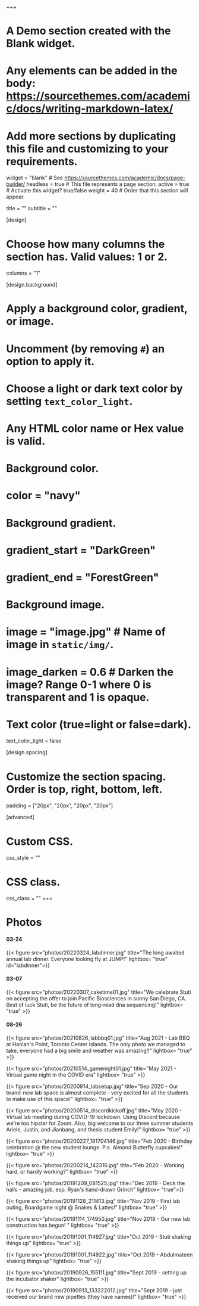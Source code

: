 +++
# A Demo section created with the Blank widget.
# Any elements can be added in the body: https://sourcethemes.com/academic/docs/writing-markdown-latex/
# Add more sections by duplicating this file and customizing to your requirements.

widget = "blank"  # See https://sourcethemes.com/academic/docs/page-builder/
headless = true  # This file represents a page section.
active = true  # Activate this widget? true/false
weight = 40  # Order that this section will appear.

title = ""
subtitle = ""

[design]
  # Choose how many columns the section has. Valid values: 1 or 2.
  columns = "1"

[design.background]
  # Apply a background color, gradient, or image.
  #   Uncomment (by removing `#`) an option to apply it.
  #   Choose a light or dark text color by setting `text_color_light`.
  #   Any HTML color name or Hex value is valid.

  # Background color.
  # color = "navy"
  
  # Background gradient.
  # gradient_start = "DarkGreen"
  # gradient_end = "ForestGreen"
  
  # Background image.
  # image = "image.jpg"  # Name of image in `static/img/`.
  # image_darken = 0.6  # Darken the image? Range 0-1 where 0 is transparent and 1 is opaque.

  # Text color (true=light or false=dark).
  text_color_light = false

[design.spacing]
  # Customize the section spacing. Order is top, right, bottom, left.
  padding = ["20px", "20px", "20px", "20px"]

[advanced]
 # Custom CSS. 
 css_style = ""
 
 # CSS class.
 css_class = ""
+++

# Photos

#### 03-24
{{< figure src="photos/20220324_labdinner.jpg" title="The long awaited annual lab dinner. Everyone looking fly at JUMP!" lightbox= "true" id="labdinner">}}

#### 03-07
{{< figure src="photos/20220307_caketime01.jpg" title="We celebrate Stuti on accepting the offer to join Pacific Biosciences in sunny San Diego, CA. Best of luck Stuti, be the future of long-read dna sequencing!" lightbox= "true" >}}

#### 08-26
{{< figure src="photos/20210826_labbbq01.jpg" title="Aug 2021 - Lab BBQ at Hanlan's Point, Toronto Center Islands. The only photo we managed to take, everyone had a big smile and weather was amazing!!" lightbox= "true" >}}

{{< figure src="photos/20210514_gamenight01.jpg" title="May 2021 - Virtual game night in the COVID era" lightbox= "true" >}}

{{< figure src="photos/20200914_labsetup.jpg" title="Sep 2020 - Our brand-new lab space is almost complete - very excited for all the students to make use of this space!" lightbox= "true" >}}

{{< figure src="photos/20200514_discordkickoff.jpg" title="May 2020 - Virtual lab meeting during COVID-19 lockdown. Using Discord because we're too hipster for Zoom. Also, big welcome to our three summer students Ariele, Justin, and Jianbang, and thesis student Emily!" lightbox= "true" >}}

{{< figure src="photos/20200227_181704146.jpg" title="Feb 2020 - Birthday celebration @ the new student lounge. P.s. Almond Butterfly cupcakes!" lightbox= "true" >}}

{{< figure src="photos/20200214_142316.jpg" title="Feb 2020 - Working hard, or hardly working?" lightbox= "true" >}}

{{< figure src="photos/20191209_081525.jpg" title="Dec 2019 - Deck the halls - amazing job, esp. Ryan's hand-drawn Grinch" lightbox= "true">}}

{{< figure src="photos/20191128_211413.jpg" title="Nov 2019 - First lab outing, Boardgame night @ Snakes & Lattes!" lightbox= "true" >}}

{{< figure src="photos/20191114_174950.jpg" title="Nov 2019 - Our new lab construction has begun! " lightbox= "true" >}}

{{< figure src="photos/20191001_114927.jpg" title="Oct 2019 - Stuti shaking things up" lightbox= "true" >}}

{{< figure src="photos/20191001_114922.jpg" title="Oct 2019 - Abdulmateen shaking things up" lightbox= "true" >}}

{{< figure src="photos/20190926_155111.jpg" title="Sept 2019 - setting up the incubator shaker" lightbox= "true" >}}

{{< figure src="photos/20190913_133222012.jpg" title="Sept 2019 - just received our brand new pipettes (they have names)!" lightbox= "true" >}}